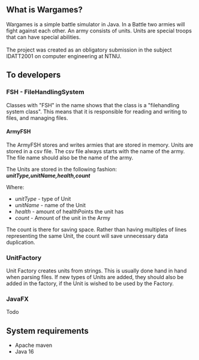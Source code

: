 ## What is Wargames?

Wargames is a simple battle simulator in Java. In a Battle two armies will fight against each other. An army consists of
units. Units are special troops that can have special abilities.
<br>
<br>
The project was created as an obligatory submission in the subject IDATT2001 on computer engineering at NTNU.

## To developers

### FSH - FileHandlingSystem

Classes with "FSH" in the name shows that the class is a "filehandling system class". This means that it is responsible
for reading and writing to files, and managing files.

#### ArmyFSH

The ArmyFSH stores and writes armies that are stored in memory. Units are stored in a csv file. The csv file always
starts with the name of the army. The file name should also be the name of the army.

The Units are stored in the following fashion: <br>
<em><b>unitType,unitName,health,count</b></em>

Where:

- <em>unitType</em> - type of Unit
- <em>unitName</em> - name of the Unit
- <em>health</em> - amount of healthPoints the unit has
- <em>count</em> - Amount of the unit in the Army

The count is there for saving space. Rather than having multiples of lines representing the same Unit, the count will
save unnecessary data duplication.

### UnitFactory

Unit Factory creates units from strings. This is usually done hand in hand when parsing files. If new types of Units are
added, they should also be added in the factory, if the Unit is wished to be used by the Factory.

### JavaFX

Todo

## System requirements

- Apache maven
- Java 16

